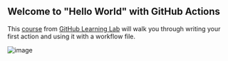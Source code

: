## Welcome to "Hello World" with GitHub Actions

This [course](https://lab.github.com/githubtraining/github-actions:-hello-world) from [GitHub Learning Lab](https://lab.github.com/) will walk you through writing your first action and using it with a workflow file. 

![image](https://user-images.githubusercontent.com/30379522/144907634-ac136b2b-da5c-4c0e-89bf-befbb4d91061.png)
